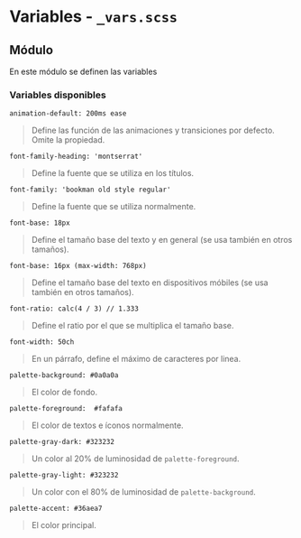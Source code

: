# Variables - `_vars.scss`

## Módulo

En este módulo se definen las variables

### Variables disponibles

`animation-default: 200ms ease`
> Define las función de las animaciones y transiciones por defecto. Omite la propiedad.

`font-family-heading: 'montserrat'`
> Define la fuente que se utiliza en los títulos.

`font-family: 'bookman old style regular'`
> Define la fuente que se utiliza normalmente.

`font-base: 18px`
> Define el tamaño base del texto y en general (se usa también en otros tamaños).

`font-base: 16px (max-width: 768px)`
> Define el tamaño base del texto en dispositivos móbiles (se usa también en otros tamaños).

`font-ratio: calc(4 / 3) // 1.333`
> Define el ratio por el que se multiplica el tamaño base.

`font-width: 50ch`
> En un párrafo, define el máximo de caracteres por linea.

`palette-background: #0a0a0a`
> El color de fondo.

`palette-foreground:  #fafafa`
> El color de textos e íconos normalmente.

`palette-gray-dark: #323232`
> Un color al 20% de luminosidad de `palette-foreground`.

`palette-gray-light: #323232`
> Un color con el 80% de luminosidad de `palette-background`.

`palette-accent: #36aea7`
> El color principal.
